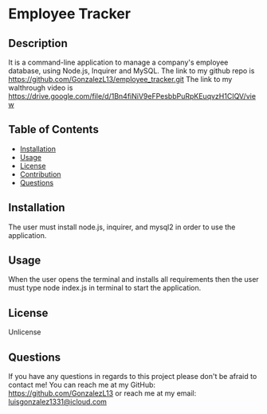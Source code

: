 # **Employee Tracker**
## Description
It is a command-line application to manage a company's employee database, using Node.js, Inquirer and MySQL.
The link to my github repo is https://github.com/GonzalezL13/employee_tracker.git
The link to my walthrough video is https://drive.google.com/file/d/1Bn4fiNiV9eFPesbbPuRpKEuqvzH1CIQV/view
## Table of Contents
* [Installation](#installation)
* [Usage](#usage)
* [License](#license)
* [Contribution](#contribution)
* [Questions](#questions)
## Installation
The user must install node.js, inquirer, and mysql2 in order to use the application.
## Usage
When the user opens the terminal and installs all requirements then the user must type node index.js in terminal to start the application.
## License
Unlicense


## Questions
If you have any questions in regards to this project please don't be afraid to contact me!
You can reach me at my GitHub: https://github.com/GonzalezL13
or reach me at my email: luisgonzalez1331@icloud.com
